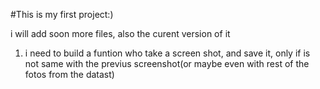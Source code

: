 #This is my first project:)

i will add soon more files, also the curent version of it


1. i need to build a funtion who take a screen shot, and save it, only if is not same with the previus screenshot(or maybe even with rest of the fotos from the datast)